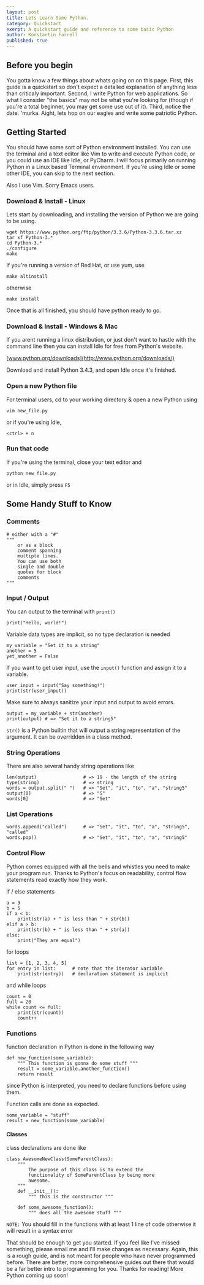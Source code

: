 ```yaml
---
layout: post
title: Lets Learn Some Python.
category: Quickstart
exerpt: A quickstart guide and reference to some basic Python
author: Konstantin Farrell
published: true
---
```


## Before you begin

You gotta know a few things about whats going on on this page. First, this guide is a quickstart so don't expect a detailed explanation of anything less than criticaly important.
Second, I write Python for web applications. So what I consider "the basics" may not be what you're looking for (though if you're a total beginner, you may get some use out of it).
Third, notice the date. 'murka. Aight, lets hop on our eagles and write some patriotic Python.

## Getting Started

You should have some sort of Python environment installed. You can use the terminal and a text editor like Vim to write and execute Python code, or you could use an IDE like Idle, or PyCharm.
I will focus primarily on running Python in a Linux based Terminal environment. If you're using Idle or some other IDE, you can skip to the next section.

Also I use Vim. Sorry Emacs users.

### Download & Install - Linux

Lets start by downloading, and installing the version of Python we are going to be using.

    wget https://www.python.org/ftp/python/3.3.6/Python-3.3.6.tar.xz
    tar xf Python-3.*
    cd Python-3.*
    ./configure
    make

If you're running a version of Red Hat, or use yum, use

    make altinstall

otherwise

    make install

Once that is all finished, you should have python ready to go.

### Download & Install - Windows & Mac

If you arent running a linux distribution, or just don't want to hastle with the command line then you can install Idle for free from Python's website. 

[www.python.org/downloads](http://www.python.org/downloads/)

Download and install Python 3.4.3, and open Idle once it's finished.

### Open a new Python file

For terminal users, cd to your working directory & open a new Python using

    vim new_file.py

or if you're using Idle,

    <ctrl> + n

### Run that code

If you're using the terminal, close your text editor and

    python new_file.py

or in Idle, simply press `F5`

## Some Handy Stuff to Know

### Comments 

    # either with a "#"
    """
        or as a block
        comment spanning
        multiple lines.
        You can use both
        single and double
        quotes for block
        comments
    """

### Input / Output

You can output to the terminal with `print()`

    print("Hello, world!")

Variable data types are implicit, so no type declaration is needed

    my_variable = "Set it to a string"
    another = 5
    yet_another = False

If you want to get user input, use the `input()` function and assign it to a variable.

    user_input = input("Say something!")
    print(str(user_input))

Make sure to always sanitize your input and output to avoid errors.

    output = my_variable + str(another)
    print(output) # => "Set it to a string5"

`str()` is a Python builtin that will output a string representation of the argument. It can be overridden in a class method.

### String Operations

There are also several handy string operations like

    len(output)                 # => 19 - the length of the string
    type(string)                # => string
    words = output.split(" ")   # => "Set", "it", "to", "a", "string5"
    output[0]                   # => "S"
    words[0]                    # => "Set"

### List Operations

    words.append("called")      # => "Set", "it", "to", "a", "string5", "called"
    words.pop()                 # => "Set", "it", "to", "a", "string5"


### Control Flow

Python comes equipped with all the bells and whistles you need to make your program run. Thanks to Python's focus on readability, control flow statements read exactly how they work.

if / else statements

    a = 3
    b = 5
    if a < b:
        print(str(a) + " is less than " + str(b))
    elif a > b:
        print(str(b) + " is less than " + str(a))
    else:
        print("They are equal")

for loops

    list = [1, 2, 3, 4, 5]
    for entry in list:      # note that the iterator variable
        print(str(entry))   # declaration statement is implicit

and while loops

    count = 0
    full = 20
    while count <= full:
        print(str(count))
        count++

### Functions

function declaration in Python is done in the following way

    def new_function(some_variable):
        """ This function is gonna do some stuff """
        result = some_variable.another_function()
        return result

since Python is interpreted, you need to declare functions before using them.

Function calls are done as expected.

    some_variable = "stuff"
    result = new_function(some_variable)

#### Classes

class declarations are done like

    class AwesomeNewClass(SomeParentClass):
        """
            The purpose of this class is to extend the
            functionality of SomeParentClass by being more
            awesome.
        """
        def __init__():
            """ this is the constructor """

        def some_awesome_function():
            """ does all the awesome stuff """

`NOTE:` You should fill in the functions with at least 1 line of code otherwise it will result in a syntax error

That should be enough to get you started. If you feel like I've missed something, please email me and I'll make changes as necessary. Again, this is a rough guide, and is not meant for people who have never programmed before. There are better, more comprehensive guides out there that would be a far better intro to programming for you.
Thanks for reading! More Python coming up soon!
